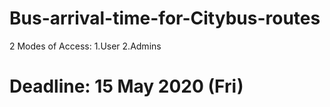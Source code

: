 # Bus-arrival-time-for-Citybus-routes


2 Modes of Access:
1.User
2.Admins

# Deadline: 15 May 2020 (Fri)
